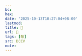 ```yaml
---
bc:
hex:
date: '2025-10-13T10:27:04+08:00'
lastmod:
title: 􂹈
url: 􂹈
tags: [欹]
src: DCCV
note:
---
```

